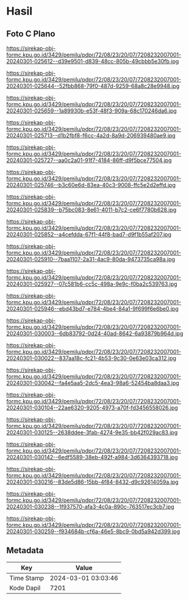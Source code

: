 # Hasil

## Foto C Plano

https://sirekap-obj-formc.kpu.go.id/3429/pemilu/pdpr/72/08/23/20/07/7208232007001-20240301-025612--d39e9501-d839-48cc-805b-49cbbb5e30fb.jpg

https://sirekap-obj-formc.kpu.go.id/3429/pemilu/pdpr/72/08/23/20/07/7208232007001-20240301-025644--52fbb868-79f0-487d-9259-68a8c28e9948.jpg

https://sirekap-obj-formc.kpu.go.id/3429/pemilu/pdpr/72/08/23/20/07/7208232007001-20240301-025659--1a89930b-e53f-48f3-909a-68c170246da6.jpg

https://sirekap-obj-formc.kpu.go.id/3429/pemilu/pdpr/72/08/23/20/07/7208232007001-20240301-025713--d1b2fbf8-f6cc-4a2d-8a9d-206939480ae9.jpg

https://sirekap-obj-formc.kpu.go.id/3429/pemilu/pdpr/72/08/23/20/07/7208232007001-20240301-025727--aa0c2a01-91f7-4184-86ff-d9f5bce77504.jpg

https://sirekap-obj-formc.kpu.go.id/3429/pemilu/pdpr/72/08/23/20/07/7208232007001-20240301-025746--b3c60e6d-83ea-40c3-9008-ffc5e2d2effd.jpg

https://sirekap-obj-formc.kpu.go.id/3429/pemilu/pdpr/72/08/23/20/07/7208232007001-20240301-025839--b75bc083-8e61-4011-b7c2-ce6f7780b628.jpg

https://sirekap-obj-formc.kpu.go.id/3429/pemilu/pdpr/72/08/23/20/07/7208232007001-20240301-025852--a4cefdda-67f1-44f8-bad7-d9f1b55af207.jpg

https://sirekap-obj-formc.kpu.go.id/3429/pemilu/pdpr/72/08/23/20/07/7208232007001-20240301-025910--7baa1107-2a31-4ac9-80da-9473735ca98a.jpg

https://sirekap-obj-formc.kpu.go.id/3429/pemilu/pdpr/72/08/23/20/07/7208232007001-20240301-025927--07c581b6-cc5c-498a-9e9c-f0ba2c539763.jpg

https://sirekap-obj-formc.kpu.go.id/3429/pemilu/pdpr/72/08/23/20/07/7208232007001-20240301-025946--ebd43bd7-e784-4be4-84a1-9f699f6e6be0.jpg

https://sirekap-obj-formc.kpu.go.id/3429/pemilu/pdpr/72/08/23/20/07/7208232007001-20240301-030003--6db83792-0d24-40ad-8642-6a93879b964d.jpg

https://sirekap-obj-formc.kpu.go.id/3429/pemilu/pdpr/72/08/23/20/07/7208232007001-20240301-030022--837aa18c-fc21-4b53-9c30-0e63e03ca312.jpg

https://sirekap-obj-formc.kpu.go.id/3429/pemilu/pdpr/72/08/23/20/07/7208232007001-20240301-030042--fa4e5aa5-2dc5-4ea3-98a6-52454ba8daa3.jpg

https://sirekap-obj-formc.kpu.go.id/3429/pemilu/pdpr/72/08/23/20/07/7208232007001-20240301-030104--22ae6320-9205-4973-a70f-fd3456558026.jpg

https://sirekap-obj-formc.kpu.go.id/3429/pemilu/pdpr/72/08/23/20/07/7208232007001-20240301-030125--2638ddee-3fab-4274-9e35-bb42f029ac83.jpg

https://sirekap-obj-formc.kpu.go.id/3429/pemilu/pdpr/72/08/23/20/07/7208232007001-20240301-030142--6edf5589-38eb-492f-a984-3d6364393718.jpg

https://sirekap-obj-formc.kpu.go.id/3429/pemilu/pdpr/72/08/23/20/07/7208232007001-20240301-030216--83de5d86-15bb-4f84-8432-d9c92614059a.jpg

https://sirekap-obj-formc.kpu.go.id/3429/pemilu/pdpr/72/08/23/20/07/7208232007001-20240301-030238--1f937570-afa3-4c0a-890c-763517ec3cb7.jpg

https://sirekap-obj-formc.kpu.go.id/3429/pemilu/pdpr/72/08/23/20/07/7208232007001-20240301-030259--f934684b-cf6a-46e5-8bc9-0bd5a942d399.jpg


## Metadata

| Key        | Value               |
| ---------- | ------------------- |
| Time Stamp | 2024-03-01 03:03:46 |
| Kode Dapil | 7201                |



